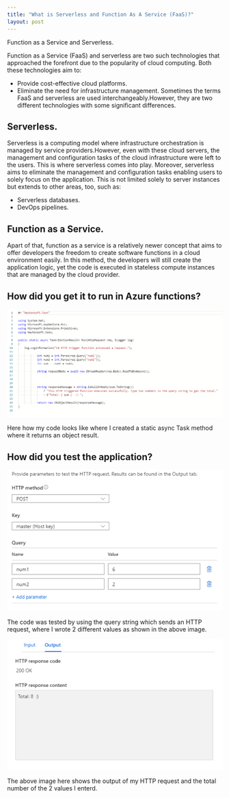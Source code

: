 ```yaml
---
title: "What is Serverless and Function As A Service (FaaS)?"
layout: post
---
```

Function as a Service and Serverless.

Function as a Service (FaaS) and serverless are two such technologies that approached the forefront due to the popularity of cloud computing. Both these technologies aim to:
* Provide cost-effective cloud platforms.
* Eliminate the need for infrastructure management.
 Sometimes the terms FaaS and serverless are used interchangeably.However, they are two different technologies with some significant differences.
 
 ## Serverless.
Serverless is a computing model where infrastructure orchestration is managed by service providers.However, even with these cloud servers, the management and configuration     tasks of the cloud infrastructure were left to the users.
This is where serverless comes into play. Moreover, serverless aims to eliminate the management and configuration tasks enabling users to solely focus on the application.
This is not limited solely to server instances but extends to other areas, too, such as:
* Serverless databases.
* DevOps pipelines. 

## Function as a Service.
Apart of that, function as a service is a relatively newer concept that aims to offer developers the freedom to create software functions in a cloud environment easily. In this method, the developers will still create the application logic, yet the code is executed in stateless compute instances that are managed by the cloud provider.

## How did you get it to run in Azure functions?

![dotnet.Code](https://github.com/ItsAnass/ItsAnass.github.io/blob/main/assets/Images/MiniCalcCode.png?raw=true)

Here how my code looks like where I created a static async Task method where it returns an object result.

## How did you test the application?

![dotnet.Code](https://github.com/ItsAnass/ItsAnass.github.io/blob/main/assets/Images/CodeTest.png?raw=true)

The code was tested by using the query string which sends an HTTP request, where I wrote 2 different values as shown in the above image.

![dotnet.Code](https://github.com/ItsAnass/ItsAnass.github.io/blob/main/assets/Images/TestCodeOutput.png?raw=true)

The above  image here shows the output of my HTTP request and the total number of the 2 values I enterd.







